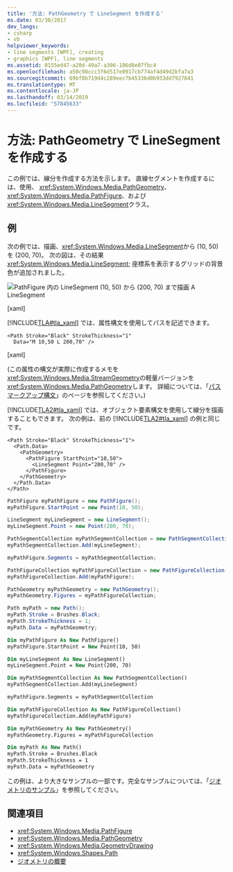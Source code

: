 ```yaml
---
title: '方法: PathGeometry で LineSegment を作成する'
ms.date: 03/30/2017
dev_langs:
- csharp
- vb
helpviewer_keywords:
- line segments [WPF], creating
- graphics [WPF], line segments
ms.assetid: 0155ed47-a20d-49a7-a306-186d8e07fbc4
ms.openlocfilehash: a50c98ccc3f6d517e0917cb774af4d49d2bfa7a3
ms.sourcegitcommit: 69bf8b719d4c289eec7b45336d0b933dd7927841
ms.translationtype: MT
ms.contentlocale: ja-JP
ms.lasthandoff: 03/14/2019
ms.locfileid: "57845633"
---
```

# <a name="how-to-create-a-linesegment-in-a-pathgeometry"></a>方法: PathGeometry で LineSegment を作成する

この例では、線分を作成する方法を示します。 直線セグメントを作成するには、使用、 <xref:System.Windows.Media.PathGeometry>、 <xref:System.Windows.Media.PathFigure>、および<xref:System.Windows.Media.LineSegment>クラス。

## <a name="example"></a>例

次の例では、描画、<xref:System.Windows.Media.LineSegment>から (10, 50) を (200, 70)。 次の図は、その結果<xref:System.Windows.Media.LineSegment>; 座標系を表示するグリッドの背景色が追加されました。

![PathFigure 内の LineSegment](./media/graphicsmm-pathgeometrylinesegment.png "graphicsmm_pathgeometrylinesegment") (10, 50) から (200, 70) まで描画 A LineSegment

[xaml]

[!INCLUDE[TLA#tla_xaml](../../../../includes/tlasharptla-xaml-md.md)] では、属性構文を使用してパスを記述できます。

```xaml
<Path Stroke="Black" StrokeThickness="1"
  Data="M 10,50 L 200,70" />
```

[xaml]

(この属性の構文が実際に作成するメモを<xref:System.Windows.Media.StreamGeometry>の軽量バージョンを<xref:System.Windows.Media.PathGeometry>します。 詳細については、「[パス マークアップ構文](path-markup-syntax.md)」のページを参照してください。)

[!INCLUDE[TLA2#tla_xaml](../../../../includes/tla2sharptla-xaml-md.md)] では、オブジェクト要素構文を使用して線分を描画することもできます。 次の例は、前の [!INCLUDE[TLA2#tla_xaml](../../../../includes/tla2sharptla-xaml-md.md)] の例と同じです。

```xaml
<Path Stroke="Black" StrokeThickness="1">
  <Path.Data>
    <PathGeometry>
      <PathFigure StartPoint="10,50">
        <LineSegment Point="200,70" />
      </PathFigure>
    </PathGeometry>
  </Path.Data>
</Path>
```

```csharp
PathFigure myPathFigure = new PathFigure();
myPathFigure.StartPoint = new Point(10, 50);

LineSegment myLineSegment = new LineSegment();
myLineSegment.Point = new Point(200, 70);

PathSegmentCollection myPathSegmentCollection = new PathSegmentCollection();
myPathSegmentCollection.Add(myLineSegment);

myPathFigure.Segments = myPathSegmentCollection;

PathFigureCollection myPathFigureCollection = new PathFigureCollection();
myPathFigureCollection.Add(myPathFigure);

PathGeometry myPathGeometry = new PathGeometry();
myPathGeometry.Figures = myPathFigureCollection;

Path myPath = new Path();
myPath.Stroke = Brushes.Black;
myPath.StrokeThickness = 1;
myPath.Data = myPathGeometry;
```

```vb
Dim myPathFigure As New PathFigure()
myPathFigure.StartPoint = New Point(10, 50)

Dim myLineSegment As New LineSegment()
myLineSegment.Point = New Point(200, 70)

Dim myPathSegmentCollection As New PathSegmentCollection()
myPathSegmentCollection.Add(myLineSegment)

myPathFigure.Segments = myPathSegmentCollection

Dim myPathFigureCollection As New PathFigureCollection()
myPathFigureCollection.Add(myPathFigure)

Dim myPathGeometry As New PathGeometry()
myPathGeometry.Figures = myPathFigureCollection

Dim myPath As New Path()
myPath.Stroke = Brushes.Black
myPath.StrokeThickness = 1
myPath.Data = myPathGeometry
```

この例は、より大きなサンプルの一部です。完全なサンプルについては、「[ジオメトリのサンプル](https://go.microsoft.com/fwlink/?LinkID=159989)」を参照してください。

## <a name="see-also"></a>関連項目

- <xref:System.Windows.Media.PathFigure>
- <xref:System.Windows.Media.PathGeometry>
- <xref:System.Windows.Media.GeometryDrawing>
- <xref:System.Windows.Shapes.Path>
- [ジオメトリの概要](geometry-overview.md)
